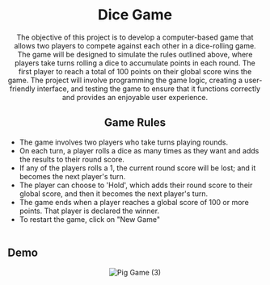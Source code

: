 # <h1 align="center">Dice Game </h1>
<p align="center"> The objective of this project is to develop a computer-based game that allows two players to compete against each other in a dice-rolling game. The game will be designed to simulate the rules outlined above, where players take turns rolling a dice to accumulate points in each round. The first player to reach a total of 100 points on their global score wins the game. The project will involve programming the game logic, creating a user-friendly interface, and testing the game to ensure that it functions correctly and provides an enjoyable user experience. </p>
<h2 align="center">Game Rules</h2>
<table align="center">
<ul>
<li>The game involves two players who take turns playing rounds.</li>
<li>On each turn, a player rolls a dice as many times as they want and adds the results to their round score.</li>
<li>If any of the players rolls a 1, the current round score will be lost; and it becomes the next player's turn.</li>
<li>The player can choose to 'Hold', which adds their round score to their global score, and then it becomes the next player's turn.</li>
<li>The game ends when a player reaches a global score of 100 or more points. That player is declared the winner.</li>
<li>To restart the game, click on "New Game" </li>
</ul>
</table>
<h2>Demo</h2>
<div align="center">


![Pig Game (3)](https://user-images.githubusercontent.com/82561944/234885736-dc21beb0-013d-4fb1-9af4-ae1681897141.gif)


<div/>







